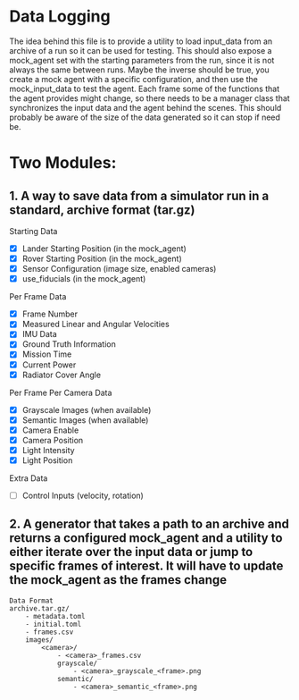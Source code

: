 # Data Logging

The idea behind this file is to provide a utility to load input_data from an archive of a run so it can be used for testing.
This should also expose a mock_agent set with the starting parameters from the run, since it is not always the same between runs.
Maybe the inverse should be true, you create a mock agent with a specific configuration, and then use the mock_input_data to test the agent.
Each frame some of the functions that the agent provides might change, so there needs to be a manager class that synchronizes the input data and the agent behind the scenes.
This should probably be aware of the size of the data generated so it can stop if need be.

# Two Modules:
## 1. A way to save data from a simulator run in a standard, archive format (tar.gz)

Starting Data
- [X] Lander Starting Position (in the mock_agent)
- [X] Rover Starting Position (in the mock_agent)
- [X] Sensor Configuration (image size, enabled cameras)
- [X] use_fiducials (in the mock_agent)

Per Frame Data
- [X] Frame Number
- [X] Measured Linear and Angular Velocities
- [X] IMU Data
- [X] Ground Truth Information
- [X] Mission Time
- [X] Current Power
- [X] Radiator Cover Angle
 
Per Frame Per Camera Data
- [X] Grayscale Images (when available)
- [X] Semantic Images (when available)
- [X] Camera Enable
- [X] Camera Position
- [X] Light Intensity
- [X] Light Position

Extra Data
- [ ] Control Inputs (velocity, rotation)

## 2. A generator that takes a path to an archive and returns a configured mock_agent and a utility to either iterate over the input data or jump to specific frames of interest. It will have to update the mock_agent as the frames change

```
Data Format
archive.tar.gz/
    - metadata.toml
    - initial.toml
    - frames.csv
    images/
        <camera>/
            - <camera>_frames.csv
            grayscale/
                - <camera>_grayscale_<frame>.png
            semantic/
                - <camera>_semantic_<frame>.png
```
